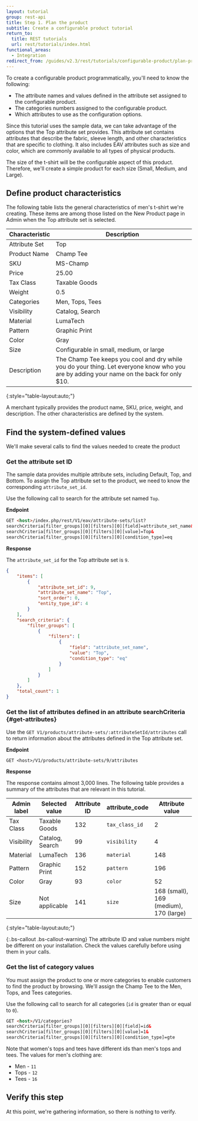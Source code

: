 ```yaml
---
layout: tutorial
group: rest-api
title: Step 1. Plan the product
subtitle: Create a configurable product tutorial
return_to:
  title: REST tutorials
  url: rest/tutorials/index.html
functional_areas:
  - Integration
redirect_from: /guides/v2.3/rest/tutorials/configurable-product/plan-product.html
---
```


To create a configurable product programmatically, you'll need to know the following:

* The attribute names and values defined in the attribute set assigned to the configurable product.
* The categories numbers assigned to the configurable product.
* Which attributes to use as the configuration options.

Since this tutorial uses the sample data, we can take advantage of the options that the Top attribute set provides. This attribute set contains attributes that describe the fabric, sleeve length, and other characteristics that are specific to clothing. It also includes EAV attributes such as size and color, which are commonly available to all types of physical products.

The size of the t-shirt will be the configurable aspect of this product. Therefore, we'll create a simple product for each size (Small, Medium, and Large).

## Define product characteristics

The following table lists the general characteristics of men's t-shirt we're creating. These items are among those listed on the New Product page in Admin when the Top attribute set is selected.

| Characteristic | Description                                                                                                                               |
| -------------- | ----------------------------------------------------------------------------------------------------------------------------------------- |
| Attribute Set  | Top                                                                                                                                       |
| Product Name   | Champ Tee                                                                                                                                 |
| SKU            | MS-Champ                                                                                                                                  |
| Price          | 25.00                                                                                                                                     |
| Tax Class      | Taxable Goods                                                                                                                             |
| Weight         | 0.5                                                                                                                                       |
| Categories     | Men, Tops, Tees                                                                                                                           |
| Visibility     | Catalog, Search                                                                                                                           |
| Material       | LumaTech                                                                                                                                  |
| Pattern        | Graphic Print                                                                                                                             |
| Color          | Gray                                                                                                                                      |
| Size           | Configurable in small, medium, or large                                                                                                   |
| Description    | The Champ Tee keeps you cool and dry while you do your thing. Let everyone know who you are by adding your name on the back for only $10. |

{:style="table-layout:auto;"}

A merchant typically provides the product name, SKU, price, weight, and description. The other characteristics are defined by the system.

## Find the system-defined values

We'll make several calls to find the values needed to create the product

### Get the attribute set ID

The sample data provides multiple attribute sets, including Default, Top, and Bottom. To assign the Top attribute set to the product, we need to know the corresponding `attribute_set_id`.

Use the following call to search for the attribute set named `Top`.

**Endpoint**

```html
GET <host>/index.php/rest/V1/eav/attribute-sets/list?
searchCriteria[filter_groups][0][filters][0][field]=attribute_set_name&
searchCriteria[filter_groups][0][filters][0][value]=Top&
searchCriteria[filter_groups][0][filters][0][condition_type]=eq
```

**Response**

The `attribute_set_id` for the Top attribute set is `9`.

```json
{
    "items": [
        {
            "attribute_set_id": 9,
            "attribute_set_name": "Top",
            "sort_order": 0,
            "entity_type_id": 4
        }
    ],
    "search_criteria": {
        "filter_groups": [
            {
                "filters": [
                    {
                        "field": "attribute_set_name",
                        "value": "Top",
                        "condition_type": "eq"
                    }
                ]
            }
        ]
    },
    "total_count": 1
}
```

### Get the list of attributes defined in an attribute searchCriteria {#get-attributes}

Use the `GET V1/products/attribute-sets/:attributeSetId/attributes` call to return information about the attributes defined in the Top attribute set.

**Endpoint**

`GET <host>/V1/products/attribute-sets/9/attributes`

**Response**

The response contains almost 3,000 lines. The following table provides a summary of the attributes that are relevant in this tutorial.

| Admin label | Selected value  | Attribute ID | attribute_code | Attribute value                        |
| ----------- | --------------- | ------------ | -------------- | -------------------------------------- |
| Tax Class   | Taxable Goods   | 132          | `tax_class_id` | 2                                      |
| Visibility  | Catalog, Search | 99           | `visibility`   | 4                                      |
| Material    | LumaTech        | 136          | `material`     | 148                                    |
| Pattern     | Graphic Print   | 152          | `pattern`      | 196                                    |
| Color       | Gray            | 93           | `color`        | 52                                     |
| Size        | Not applicable  | 141          | `size`         | 168 (small), 169 (medium), 170 (large) |

{:style="table-layout:auto;"}

{:.bs-callout .bs-callout-warning}
The attribute ID and value numbers might be different on your installation. Check the values carefully before using them in your calls.

### Get the list of category values

You must assign the product to one or more categories to enable customers to find the product by browsing. We'll assign the Champ Tee to the Men, Tops, and Tees categories.

Use the following call to search for all categories (`id` is greater than or equal to `0`).

```html
GET <host>/V1/categories?
searchCriteria[filter_groups][0][filters][0][field]=id&
searchCriteria[filter_groups][0][filters][0][value]=1&
searchCriteria[filter_groups][0][filters][0][condition_type]=gte
```

Note that women's tops and tees have different ids than men's tops and tees. The values for men's clothing are:

* Men - `11`
* Tops - `12`
* Tees - `16`

## Verify this step

At this point, we're gathering information, so there is nothing to verify.

